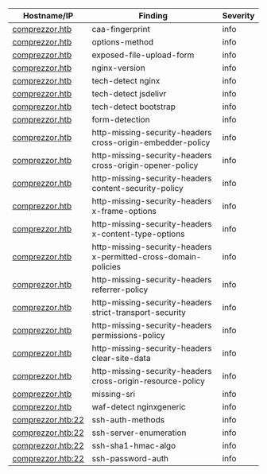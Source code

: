 | Hostname/IP | Finding | Severity |
| --- | --- | --- |
| [comprezzor.htb](caa-fingerprint-comprezzor.htb.md) | caa-fingerprint  | info |
| [comprezzor.htb](options-method-http___comprezzor.htb.md) | options-method  | info |
| [comprezzor.htb](exposed-file-upload-form-http___comprezzor.htb.md) | exposed-file-upload-form  | info |
| [comprezzor.htb](nginx-version-http___comprezzor.htb.md) | nginx-version  | info |
| [comprezzor.htb](tech-detect-http___comprezzor.htb-nginx.md) | tech-detect nginx | info |
| [comprezzor.htb](tech-detect-http___comprezzor.htb-jsdelivr.md) | tech-detect jsdelivr | info |
| [comprezzor.htb](tech-detect-http___comprezzor.htb-bootstrap.md) | tech-detect bootstrap | info |
| [comprezzor.htb](form-detection-http___comprezzor.htb.md) | form-detection  | info |
| [comprezzor.htb](http-missing-security-headers-http___comprezzor.htb-cross-origin-embedder-policy.md) | http-missing-security-headers cross-origin-embedder-policy | info |
| [comprezzor.htb](http-missing-security-headers-http___comprezzor.htb-cross-origin-opener-policy.md) | http-missing-security-headers cross-origin-opener-policy | info |
| [comprezzor.htb](http-missing-security-headers-http___comprezzor.htb-content-security-policy.md) | http-missing-security-headers content-security-policy | info |
| [comprezzor.htb](http-missing-security-headers-http___comprezzor.htb-x-frame-options.md) | http-missing-security-headers x-frame-options | info |
| [comprezzor.htb](http-missing-security-headers-http___comprezzor.htb-x-content-type-options.md) | http-missing-security-headers x-content-type-options | info |
| [comprezzor.htb](http-missing-security-headers-http___comprezzor.htb-x-permitted-cross-domain-policies.md) | http-missing-security-headers x-permitted-cross-domain-policies | info |
| [comprezzor.htb](http-missing-security-headers-http___comprezzor.htb-referrer-policy.md) | http-missing-security-headers referrer-policy | info |
| [comprezzor.htb](http-missing-security-headers-http___comprezzor.htb-strict-transport-security.md) | http-missing-security-headers strict-transport-security | info |
| [comprezzor.htb](http-missing-security-headers-http___comprezzor.htb-permissions-policy.md) | http-missing-security-headers permissions-policy | info |
| [comprezzor.htb](http-missing-security-headers-http___comprezzor.htb-clear-site-data.md) | http-missing-security-headers clear-site-data | info |
| [comprezzor.htb](http-missing-security-headers-http___comprezzor.htb-cross-origin-resource-policy.md) | http-missing-security-headers cross-origin-resource-policy | info |
| [comprezzor.htb](missing-sri-http___comprezzor.htb_.md) | missing-sri  | info |
| [comprezzor.htb](waf-detect-http___comprezzor.htb_-nginxgeneric.md) | waf-detect nginxgeneric | info |
| [comprezzor.htb:22](ssh-auth-methods-comprezzor.htb_22.md) | ssh-auth-methods  | info |
| [comprezzor.htb:22](ssh-server-enumeration-comprezzor.htb_22.md) | ssh-server-enumeration  | info |
| [comprezzor.htb:22](ssh-sha1-hmac-algo-comprezzor.htb_22.md) | ssh-sha1-hmac-algo  | info |
| [comprezzor.htb:22](ssh-password-auth-comprezzor.htb_22.md) | ssh-password-auth  | info |

